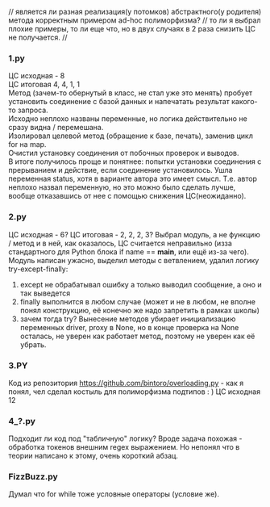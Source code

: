 // является ли разная реализация(у потомков) абстрактного(у родителя) метода корректным примером ad-hoc полиморфизма? 
// то ли я выбрал плохие примеры, то ли еще что, но в двух случаях в 2 раза снизить ЦС не получается. 
// 

### 1.py
ЦС исходная - 8  
ЦС итоговая 4, 4, 1, 1  
Метод (зачем-то обернутый в класс, не стал уже это менять) пробует установить соединение с базой данных и напечатать результат какого-то запроса.  
Исходно неплохо названы переменные, но логика действительно не сразу видна / перемешана.   
Изолировал целевой метод (обращение к базе, печать), заменив цикл for на map.  
Очистил установку соединения от побочных проверок и выводов.  
В итоге получилось проще и понятнее: попытки установки соединения с прерыванием и действие, если соединение установилось. Ушла переменная status, хотя 
в варианте автора это имеет смысл. Т.е. автор неплохо назвал переменную, но это можно было сделать лучше, вообще отказавшись от нее с помощью снижения ЦС(неожиданно). 

### 2.py

ЦС исходная - 6?
ЦС итоговая - 2, 2, 2, 3?
Выбрал модуль, а не функцию / метод и в ней, как оказалось, ЦС считается неправильно (изза стандартного для Python блока if name == __main__, или ещё из-за чего). 
Модуль написан ужасно, выделил методы с ветвлением, удалил логику try-except-finally:  
1. except не обрабатывал ошибку а только выводил сообщение, а оно и так выведется
2. finally выполнится в любом случае (может и не в любом, не вполне понял конструкцию, её конечно же надо запретить в рамках школы)
3. зачем тогда try?
Вынесение методов убирает инициализацию переменных driver, proxy в None, но в конце проверка на None осталась, не уверен как работает метод, поэтому не уверен как её убрать.


### 3.PY

Код из репозитория https://github.com/bintoro/overloading.py - как я понял, чел сделал костыль для полиморфизма подтипов : ) 
ЦС исходная 12


### 4_?.py 

Подходит ли код под "табличную" логику? Вроде задача похожая - обработка токенов внешним regex выражением.  Но непонял что в теории написано к этому, очень короткий абзац. 

### FizzBuzz.py

Думал что for while тоже условные операторы (условие же). 


